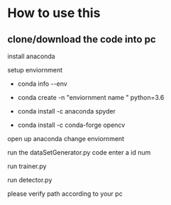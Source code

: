 # How to use this 

## clone/download  the code into pc 

install anaconda

setup enviornment
* conda info --env

* conda create -n "enviornment name " python=3.6

* conda install -c anaconda spyder

* conda install -c conda-forge opencv

open up anaconda change enviornment

run the dataSetGenerator.py code 
enter a id num

run trainer.py

run detector.py

please verify path according to your pc
